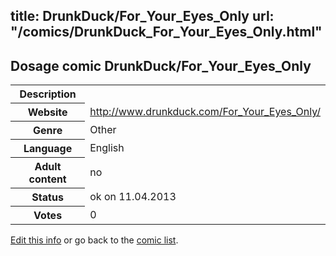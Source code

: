title: DrunkDuck/For_Your_Eyes_Only
url: "/comics/DrunkDuck_For_Your_Eyes_Only.html"
---
Dosage comic DrunkDuck/For_Your_Eyes_Only
-----------------------------------------

<table class="comicinfo">
<tr>
<th>Description</th><td></td>
</tr>
<tr>
<th>Website</th><td><a href="http://www.drunkduck.com/For_Your_Eyes_Only/">http://www.drunkduck.com/For_Your_Eyes_Only/</a></td>
</tr>
<tr>
<th>Genre</th><td>Other</td>
</tr>
<tr>
<th>Language</th><td>English</td>
</tr>
<tr>
<th>Adult content</th><td>no</td>
</tr>
<tr>
<th>Status</th><td>ok on 11.04.2013</td>
</tr>
<tr>
<th>Votes</th><td>0</div></td>
</tr>
</table>

[Edit this info](/comics/DrunkDuck_For_Your_Eyes_Only_edit.html) or go back to the [comic list](../comic-index.html).
